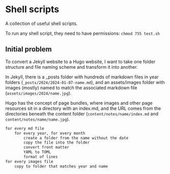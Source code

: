 # Shell scripts

A collection of useful shell scripts.

To run any shell script, they need to have permissions: `chmod 755 test.sh`

## Initial problem

To convert a Jekyll website to a Hugo website, I want to take one folder structure and file naming scheme and transform it into another.

In Jekyll, there is a _posts folder with hundreds of markdown files in year folders (`_posts/2024/2024-01-07-name.md`), and an assets/images folder with images (mostly) named to match the associated markdown file (`assets/images/2024/name.jpg`).

Hugo has the concept of page bundles, where images and other page resources sit in a directory with an index.md, and the URL comes from the directories beneath the content folder  (`content/notes/name/index.md` and `content/notes/name/name.jpg`).

```md
for every md file
    for every year, for every month
        create a folder from the name without the date
        copy the file into the folder
        convert front matter
        YAML to TOML
        format of lines
for every images file
    copy to folder that matches year and name 
```
